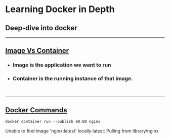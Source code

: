 <h1><b>Learning Docker in Depth</b></h1>
<h2>Deep-dive into docker</h2>

<hr>
<h2><u>Image Vs Container</u></h2>
<ul>
    <li>
        <h3>Image is the application we want to run</h3>
    </li>
    <li>
        <h3>Container is the running instance of that image.</h3>
    </li>
</ul>

<br>
<hr>
<h2><u>Docker Commands</u></h2>

`docker container run --publish 80:80 nginx`

Unable to find image 'nginx:latest' locally
latest: Pulling from library/nginx
